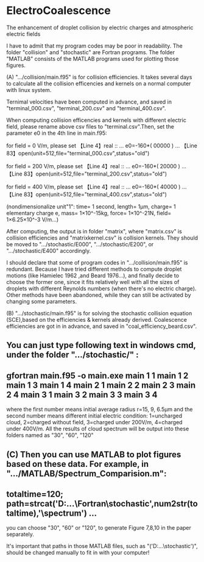 # ElectroCoalescence
The enhancement of droplet collision by electric charges and atmospheric electric fields

I have to admit that my program codes may be poor in readability.
The folder "collision" and "stochastic" are Fortran programs.
The folder "MATLAB" consists of the MATLAB programs used for plotting those figures.


(A)
".../collision/main.f95" is for collision efficiencies. It takes several days to calculate all the collision efficencies and kernels on a normal computer with linux system.

Ternimal velocities have been computed in advance, and saved in "terminal_000.csv", "terminal_200.csv" and "terminal_400.csv".

When computing collision efficencies and kernels with different electric field, please rename above csv files to "terminal.csv".Then, set the parameter e0 in the 4th line in main.f95:

for field = 0 V/m, please set
【Line 4】real :: ... e0=-160*( 00000 ) ...
【Line 83】open(unit=512,file="terminal_000.csv",status="old")

for field = 200 V/m, please set
【Line 4】real :: ... e0=-160*( 20000 ) ...
【Line 83】open(unit=512,file="terminal_200.csv",status="old")

for field = 400 V/m, please set
【Line 4】real :: ... e0=-160*( 40000 ) ...
【Line 83】open(unit=512,file="terminal_400.csv",status="old")

(nondimensionalize unit"1": time= 1 second, length= 1μm, charge= 1 elementary charge e, mass= 1×10^-15kg, force= 1×10^-21N, field= 1×6.25×10^-3 V/m...)

After computing, the output is in folder "matrix", where "matrix.csv" is collision efficiencies and "matrixkernel.csv" is collision kernels. They should be moved to ".../stochastic/E000", ".../stochastic/E200", or ".../stochastic/E400" accordingly.


I should declare that some of  program codes in ".../collision/main.f95" is redundant. Because I have tried different methods to compute droplet motions (like Hamielec 1962 ,and Beard 1976...), and finally decide to choose the former one, since it fits relatively well with all the sizes of droplets with different Reynolds numbers (when there's no electric charge). Other methods have been abandoned, while they can still be activated by changing some parameters.



(B)
".../stochastic/main.f95" is for solving the stochastic collision equation (SCE),based on the efficiencies & kernels already derived.
Coalescence efficiencies are got in in advance, and saved in "coal_efficiency_beard.csv".

You can just type following text in windows cmd, under the folder ".../stochastic/" :
-------------------------------------------------
gfortran main.f95 -o main.exe
main
1 1
main
1 2
main
1 3
main
1 4
main
2 1
main
2 2
main
2 3
main
2 4
main
3 1
main
3 2
main
3 3
main
3 4
--------------------------------------------------
where the first number means initial average radius r=15, 9, 6.5μm
and the second number means different initial electric condition: 1=uncharged cloud, 2=charged without field, 3=charged under 200V/m, 4=charged under 400V/m.
All the results of cloud spectrum will be output into these folders named as "30", "60", "120"




(C)
Then you can use MATLAB to plot figures based on these data. 
For example, in ".../MATLAB/Spectrum_Comparision.m":
--------------------------
totaltime=120;
path=strcat('D:\...\Fortran\stochastic\',num2str(totaltime),'\spectrum')
...
--------------------------
you can choose "30", "60" or "120", to generate Figure 7,8,10 in the paper separately.

It's important that paths in those MATLAB files, such as "('D:\...\stochastic\')", should be changed manually to fit in with your computer!
